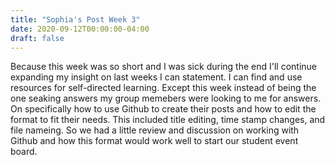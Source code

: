```yaml
---
title: "Sophia's Post Week 3"
date: 2020-09-12T00:00:00-04:00
draft: false
---
```


Because this week was so short and I was sick during the end I'll continue expanding my insight on last weeks I can statement. I can find and use resources for self-directed learning. Except this week instead of being the one seaking answers my group memebers were looking to me for answers. On specifically how to use Github to create their posts and how to edit the format to fit their needs. This included title editing, time stamp changes, and file nameing. So we had a little review and discussion on working with Github and how this format would work well to start our student event board.
